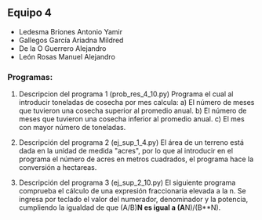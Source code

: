 ## Equipo 4

- Ledesma Briones Antonio Yamir
- Gallegos García Ariadna Mildred
- De la O Guerrero Alejandro
- León Rosas Manuel Alejandro

### Programas:

1. Descripcion del programa 1 (prob_res_4_10.py)
Programa el cual al introducir toneladas de cosecha por mes calcula:
a) El número de meses que tuvieron una cosecha superior al promedio anual.
b) El número de meses que tuvieron una cosecha inferior al promedio anual.
c) El mes con mayor número de toneladas.

2. Descripción del programa 2 (ej_sup_1_4.py)
El área de un terreno está dada en la unidad de medida "acres", por lo que al introducir en el programa el número de acres en metros cuadrados, el programa hace la conversión a hectareas.

3. Descripción del programa 3 (ej_sup_2_10.py)
El siguiente programa comprueba el cálculo de una expresión fraccionaria elevada a la n.
Se ingresa por teclado el valor del numerador, denominador y la potencia, cumpliendo la igualdad de que (A/B)**N es igual a (A**N)/(B**N).
